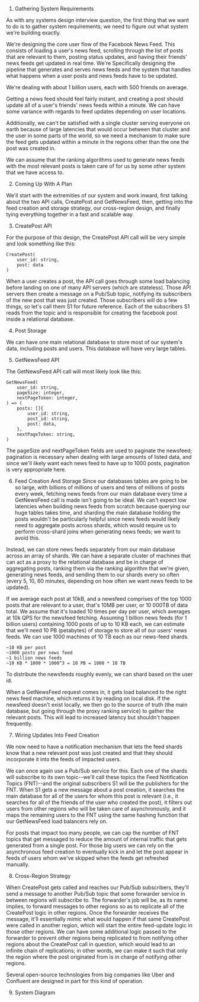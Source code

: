 1. Gathering System Requirements

As with any systems design interview question, the first thing that we want to do is to gather system requirements; we need to figure out what system we're building exactly.

We're designing the core user flow of the Facebook News Feed. This consists of loading a user's news feed, scrolling through the list of posts that are relevant to them, posting status updates, and having their friends' news feeds get updated in real time. We're Specifically designing the pipeline that generates and serves news feeds and the system that handles what happens when a user posts and news feeds have to be updated.

We're dealing with about 1 billion users, each with 500 friends on average.

Getting a news feed should feel fairly instant, and creating a post should update all of a user's friends' news feeds within a minute. We can have some variance with regards to feed updates depending on user locations.

Additionally, we can't be satisfied with a single cluster serving everyone on earth because of large latencies that would occur between that cluster and the user in some parts of the world, so we need a mechanism to make sure the feed gets updated within a minute in the regions other than the one the post was created in.

We can assume that the ranking algorithms used to generate news feeds with the most relevant posts is taken care of for us by some other system that we have access to.

2. Coming Up With A Plan

We'll start with the extremities of our system and work inward, first talking about the two API calls, CreatePost and GetNewsFeed, then, getting into the feed creation and storage strategy, our cross-region design, and finally tying everything together in a fast and scalable way.

3. CreatePost API

For the purpose of this design, the CreatePost API call will be very simple and look something like this:

    CreatePost(
        user_id: string,
        post: data
    )

When a user creates a post, the API call goes through some load balancing before landing on one of many API servers (which are stateless). Those API servers then create a message on a Pub/Sub topic, notifying its subscribers of the new post that was just created. Those subscribers will do a few things, so let's call them S1 for future reference. Each of the subscribers S1 reads from the topic and is responsible for creating the facebook post inside a relational database.

4. Post Storage

We can have one main relational database to store most of our system's data, including posts and users. This database will have very large tables.

5. GetNewsFeed API

The GetNewsFeed API call will most likely look like this:

    GetNewsFeed(
        user_id: string,
        pageSize: integer,
        nextPageToken: integer,
    ) => (
        posts: []{
            user_id: string,
            post_id: string,
            post: data,
        },
        nextPageToken: string,
    )

The pageSize and nextPageToken fields are used to paginate the newsfeed; pagination is necessary when dealing with large amounts of listed data, and since we'll likely want each news feed to have up to 1000 posts, pagination is very appropriate here.

6. Feed Creation And Storage
Since our databases tables are going to be so large, with billions of millions of users and tens of millions of posts every week, fetching news feeds from our main database every time a GetNewsFeed call is made isn't going to be ideal. We can't expect low latencies when building news feeds from scratch because querying our huge tables takes time, and sharding the main database holding the posts wouldn't be particularly helpful since news feeds would likely need to aggregate posts across shards, which would require us to perform cross-shard joins when generating news feeds; we want to avoid this.

Instead, we can store news feeds separately from our main database across an array of shards. We can have a separate cluster of machines that can act as a proxy to the relational database and be in charge of aggregating posts, ranking them via the ranking algorithm that we're given, generating news feeds, and sending them to our shards every so often (every 5, 10, 60 minutes, depending on how often we want news feeds to be updated).

If we average each post at 10kB, and a newsfeed comprises of the top 1000 posts that are relevant to a user, that's 10MB per user, or 10 000TB of data total. We assume that it's loaded 10 times per day per user, which averages at 10k QPS for the newsfeed fetching.
Assuming 1 billion news feeds (for 1 billion users) containing 1000 posts of up to 10 KB each, we can estimate that we'll need 10 PB (petabytes) of storage to store all of our users' news feeds. We can use 1000 machines of 10 TB each as our news-feed shards.

    ~10 KB per post
    ~1000 posts per news feed
    ~1 billion news feeds
    ~10 KB * 1000 * 1000^3 = 10 PB = 1000 * 10 TB

To distribute the newsfeeds roughly evenly, we can shard based on the user id.

When a GetNewsFeed request comes in, it gets load balanced to the right news feed machine, which returns it by reading on local disk. If the newsfeed doesn't exist locally, we then go to the source of truth (the main database, but going through the proxy ranking service) to gather the relevant posts. This will lead to increased latency but shouldn't happen frequently.

7. Wiring Updates Into Feed Creation

We now need to have a notification mechanism that lets the feed shards know that a new relevant post was just created and that they should incorporate it into the feeds of impacted users.

We can once again use a Pub/Sub service for this. Each one of the shards will subscribe to its own topic--we'll call these topics the Feed Notification Topics (FNT)--and the original subscribers S1 will be the publishers for the FNT. When S1 gets a new message about a post creation, it searches the main database for all of the users for whom this post is relevant (i.e., it searches for all of the friends of the user who created the post), it filters out users from other regions who will be taken care of asynchronously, and it maps the remaining users to the FNT using the same hashing function that our GetNewsFeed load balancers rely on.

For posts that impact too many people, we can cap the number of FNT topics that get messaged to reduce the amount of internal traffic that gets generated from a single post. For those big users we can rely on the asynchronous feed creation to eventually kick in and let the post appear in feeds of users whom we've skipped when the feeds get refreshed manually.

8. Cross-Region Strategy

When CreatePost gets called and reaches our Pub/Sub subscribers, they'll send a message to another Pub/Sub topic that some forwarder service in between regions will subscribe to. The forwarder's job will be, as its name implies, to forward messages to other regions so as to replicate all of the CreatePost logic in other regions. Once the forwarder receives the message, it'll essentially mimic what would happen if that same CreatePost were called in another region, which will start the entire feed-update logic in those other regions. We can have some additional logic passed to the forwarder to prevent other regions being replicated to from notifying other regions about the CreatePost call in question, which would lead to an infinite chain of replications; in other words, we can make it such that only the region where the post originated from is in charge of notifying other regions.

Several open-source technologies from big companies like Uber and Confluent are designed in part for this kind of operation.

9. System Diagram

